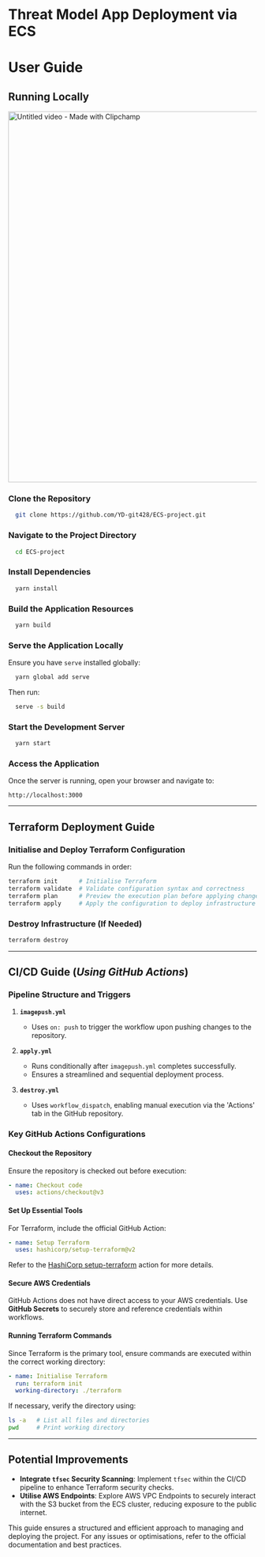 # Threat Model App Deployment via ECS

# User Guide

## Running Locally

<img src="https://github.com/user-attachments/assets/4785b346-8fe7-47f0-99a7-67d33fac4f94" alt="Untitled video - Made with Clipchamp" width="750"/>




### Clone the Repository

```bash
  git clone https://github.com/YD-git428/ECS-project.git
```

### Navigate to the Project Directory

```bash
  cd ECS-project
```

### Install Dependencies

```bash
  yarn install
```

### Build the Application Resources

```bash
  yarn build
```

### Serve the Application Locally

Ensure you have `serve` installed globally:

```bash
  yarn global add serve
```

Then run:

```bash
  serve -s build
```

### Start the Development Server

```bash
  yarn start
```

### Access the Application

Once the server is running, open your browser and navigate to:

```
http://localhost:3000
```

---

## Terraform Deployment Guide

### Initialise and Deploy Terraform Configuration

Run the following commands in order:

```bash
terraform init      # Initialise Terraform
terraform validate  # Validate configuration syntax and correctness
terraform plan      # Preview the execution plan before applying changes
terraform apply     # Apply the configuration to deploy infrastructure
```

### Destroy Infrastructure (If Needed)

```bash
terraform destroy
```

---

## CI/CD Guide (*Using GitHub Actions*)

### Pipeline Structure and Triggers

1. **`imagepush.yml`**
   - Uses `on: push` to trigger the workflow upon pushing changes to the repository.
   
2. **`apply.yml`**
   - Runs conditionally after `imagepush.yml` completes successfully.
   - Ensures a streamlined and sequential deployment process.

3. **`destroy.yml`**
   - Uses `workflow_dispatch`, enabling manual execution via the 'Actions' tab in the GitHub repository.

### Key GitHub Actions Configurations

#### Checkout the Repository

Ensure the repository is checked out before execution:

```yaml
- name: Checkout code
  uses: actions/checkout@v3
```

#### Set Up Essential Tools

For Terraform, include the official GitHub Action:

```yaml
- name: Setup Terraform
  uses: hashicorp/setup-terraform@v2
```

Refer to the [HashiCorp setup-terraform](https://github.com/hashicorp/setup-terraform) action for more details.

#### Secure AWS Credentials

GitHub Actions does not have direct access to your AWS credentials. Use **GitHub Secrets** to securely store and reference credentials within workflows.

#### Running Terraform Commands

Since Terraform is the primary tool, ensure commands are executed within the correct working directory:

```yaml
- name: Initialise Terraform
  run: terraform init
  working-directory: ./terraform
```

If necessary, verify the directory using:

```bash
ls -a   # List all files and directories
pwd     # Print working directory
```

---

## Potential Improvements

- **Integrate `tfsec` Security Scanning**: Implement `tfsec` within the CI/CD pipeline to enhance Terraform security checks.
- **Utilise AWS Endpoints**: Explore AWS VPC Endpoints to securely interact with the S3 bucket from the ECS cluster, reducing exposure to the public internet.

This guide ensures a structured and efficient approach to managing and deploying the project. For any issues or optimisations, refer to the official documentation and best practices.

